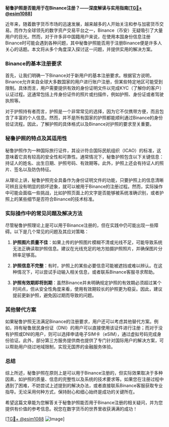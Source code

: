 **秘鲁护照是否能用于在Binance注册？——深度解读与实用指南[[TG💪+ @esim1088](https://t.me/s/esim1088)]**

近年来，随着数字货币市场的迅速发展，越来越多的人开始关注和参与加密货币交易。而作为全球领先的数字资产交易平台之一，Binance（币安）无疑吸引了大量用户的目光。然而，对于许多非中国籍用户来说，在使用本国身份信息注册Binance时可能会遇到各种问题，其中秘鲁护照能否用于注册Binance便是许多人关心的话题。本文将从多个角度深入探讨这一问题，并提供实用的解决方案。

### Binance的基本注册要求

首先，让我们明确一下Binance对于新用户的基本注册要求。根据官方说明，Binance允许来自全球大多数国家的用户进行账户注册，但某些特定地区可能受到限制。具体而言，用户需要提供有效的身份证明文件以完成KYC（了解你的客户）认证过程。这通常包括上传身份证件的照片或扫描件，例如护照、身份证或者驾驶执照等。

对于护照持有者而言，护照是一个非常常见的选择，因为它不仅携带方便，而且包含了丰富的个人信息。然而，并不是所有国家的护照都能顺利通过Binance的身份验证流程。因此，了解护照的具体格式以及Binance对护照的要求至关重要。

### 秘鲁护照的特点及其适用性

秘鲁护照作为一种国际旅行证件，其设计符合国际民航组织（ICAO）的标准，这意味着它具有较高的安全性和可靠性。通常情况下，秘鲁护照包含以下关键信息：持证人的姓名、出生日期、护照号码、有效期等。此外，护照上还会有持证人的照片、签名以及防伪特征。

从理论上讲，秘鲁护照完全具备作为身份证明文件的功能，只要护照上的信息清晰可辨且没有明显的损坏迹象，就可以被用于Binance的注册过程。然而，实际操作中可能会面临一些挑战，比如护照页面上的文字是否能够被系统准确识别，或者护照上的某些细节是否符合Binance的技术标准。

### 实际操作中的常见问题及解决方法

尽管秘鲁护照理论上是可以用于Binance注册的，但在实践中仍可能出现一些障碍。以下是几个常见的问题及其应对策略：

1. **护照图片质量不佳**：如果上传的护照图片模糊不清或光线不足，可能导致系统无法正确读取护照信息。建议在光线充足的地方拍摄护照照片，并确保图片分辨率足够高。
   
2. **护照信息不完整**：有时，护照上的某些必要信息可能被遮挡或难以辨认。在这种情况下，可以尝试手动输入相关信息，或者联系Binance客服寻求帮助。

3. **护照有效期即将到期**：虽然Binance并未明确规定护照的有效期必须超过某个时间点，但从安全性角度来看，使用有效期较长的护照更为稳妥。因此，建议提前更新护照，避免因过期而导致的问题。

### 其他替代方案

如果秘鲁护照无法满足Binance的注册要求，用户还可以考虑其他替代方案。例如，持有秘鲁居民身份证（DNI）的用户可以直接使用该证件进行注册；而对于没有护照或DNI的用户，则可以选择申请电子SIM卡（eSIM），通过虚拟号码完成身份验证。此外，部分第三方服务提供商也提供了专门针对国际用户的解决方案，可以帮助用户绕过地域限制，实现无国界的金融服务体验。

### 总结

综上所述，秘鲁护照在原则上是可以用于Binance注册的，但实际效果取决于多种因素，如护照的质量、信息的完整性以及系统的技术要求等。如果您在注册过程中遇到了困难，不妨尝试上述提到的解决办法，或者直接联系Binance客服获取专业指导。无论采用何种方式，保持耐心和细心始终是成功的关键所在。

希望这篇文章能为您解答关于秘鲁护照能否用于Binance注册的相关疑问，并为您提供有价值的参考信息。祝您在数字货币的世界里收获满满的成功！

[[TG💪+ @esim1088](https://t.me/s/esim1088) ![Image](https://i.postimg.cc/4NQfJmqS/Snipaste-2025-05-13-00-14-12.png)]